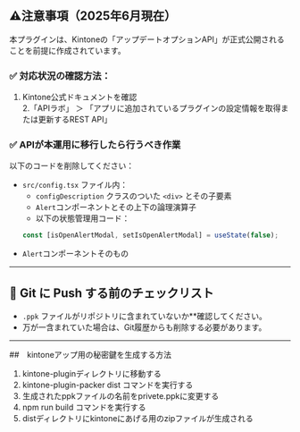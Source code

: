 

## ⚠️注意事項（2025年6月現在）

本プラグインは、Kintoneの「アップデートオプションAPI」が正式公開されることを前提に作成されています。

### ✅ 対応状況の確認方法：

  1. Kintone公式ドキュメントを確認  
  2.「APIラボ」 ＞  「アプリに追加されているプラグインの設定情報を取得または更新するREST API」

### ✅ APIが本運用に移行したら行うべき作業

以下のコードを削除してください：

  - `src/config.tsx` ファイル内：
    - `configDescription` クラスのついた `<div>` とその子要素
    - `Alert`コンポーネントとその上下の論理演算子
    - 以下の状態管理用コード：
    ```ts
    const [isOpenAlertModal, setIsOpenAlertModal] = useState(false);
    ```
  - `Alert`コンポーネントそのもの 
-----------------------------------------------------------------------------------------------------




## 🔐 Git に Push する前のチェックリスト

  - `.ppk` ファイルがリポジトリに含まれていないか**確認してください。
  - 万が一含まれていた場合は、Git履歴からも削除する必要があります。

------------------------------------------------------------------------------------------------------



##　kintoneアップ用の秘密鍵を生成する方法
  1. kintone-pluginディレクトリに移動する
  2. kintone-plugin-packer dist コマンドを実行する
  3. 生成されたppkファイルの名前をprivete.ppkに変更する
  4. npm run build コマンドを実行する
  5. distディレクトリにkintoneにあげる用のzipファイルが生成される